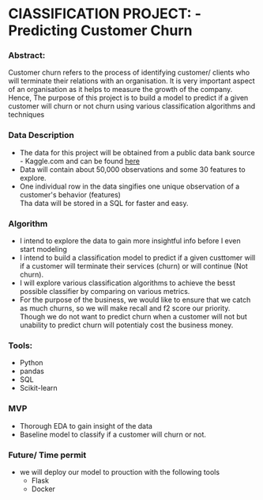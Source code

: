 #  ClASSIFICATION PROJECT: - Predicting Customer Churn

### Abstract:
Customer churn refers to the process of identifying customer/ clients who will terminate their relations with an organisation. It is very important aspect of an organisation as it helps to measure the growth of the company. Hence, The purpose of this project is to build a model to predict if a given customer will churn or not churn using various classification algorithms and techniques


### Data Description
* The data for this project will be obtained from a public data bank source - Kaggle.com and can be found [here](https://www.kaggle.com/blastchar/telco-customer-churn)
* Data will contain about 50,000 observations and some 30 features to explore.
* One individual row in the data singifies one unique observation of a customer's behavior (features)  
Tha data will be stored in a SQL for faster and easy.



### Algorithm
* I intend to explore the data to gain more insightful info before I even start modeling
* I intend to build a classification model to predict if a given custtomer will if a customer will terminate their services (churn) or will continue (Not churn).
* I will explore various classification algorithms to achieve the besst possible classifier by comparing on various metrics. 
* For the purpose of the business, we would like to ensure that we catch as much churns, so we will make recall and f2 score our priority. Though we do not want to predict churn when a customer will not but unability to predict churn will potentialy cost the business money. 

### Tools:
* Python  
* pandas
* SQL
* Scikit-learn

### MVP 
* Thorough EDA to gain insight of the data
* Baseline model to classify if a customer will churn or not. 

### Future/ Time permit
 * we will deploy our model to prouction with the following tools
   * Flask
   * Docker 



